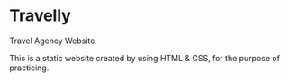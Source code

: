 # Travelly

Travel Agency Website 

This is a static website created by using HTML & CSS, for the purpose of practicing.
